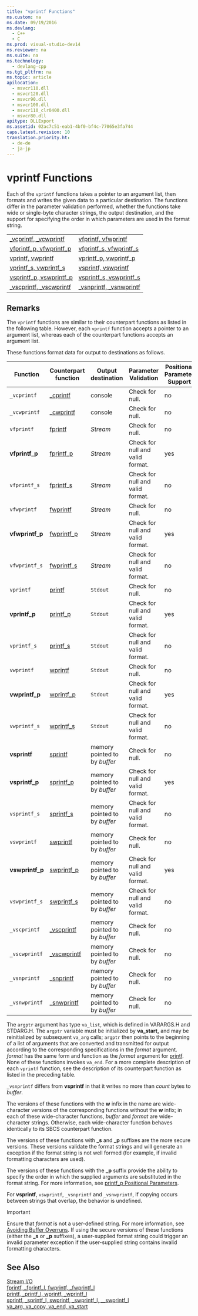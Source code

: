 ```yaml
---
title: "vprintf Functions"
ms.custom: na
ms.date: 09/19/2016
ms.devlang: 
  - C++
  - C
ms.prod: visual-studio-dev14
ms.reviewer: na
ms.suite: na
ms.technology: 
  - devlang-cpp
ms.tgt_pltfrm: na
ms.topic: article
apilocation: 
  - msvcr110.dll
  - msvcr120.dll
  - msvcr90.dll
  - msvcr100.dll
  - msvcr110_clr0400.dll
  - msvcr80.dll
apitype: DLLExport
ms.assetid: 02ac7c51-eab1-4bf0-bf4c-77065e3fa744
caps.latest.revision: 10
translation.priority.ht: 
  - de-de
  - ja-jp
---
```

# vprintf Functions
Each of the `vprintf` functions takes a pointer to an argument list, then formats and writes the given data to a particular destination. The functions differ in the parameter validation performed, whether the functions take wide or single-byte character strings, the output destination, and the support for specifying the order in which parameters are used in the format string.  
  
|||  
|-|-|  
|[_vcprintf, _vcwprintf](../vs140/_vcprintf--_vcprintf_l--_vcwprintf--_vcwprintf_l.md)|[vfprintf, vfwprintf](../vs140/vfprintf--_vfprintf_l--vfwprintf--_vfwprintf_l.md)|  
|[vfprintf_p, vfwprintf_p](../vs140/_vfprintf_p--_vfprintf_p_l--_vfwprintf_p--_vfwprintf_p_l.md)|[vfprintf_s, vfwprintf_s](../vs140/vfprintf_s--_vfprintf_s_l--vfwprintf_s--_vfwprintf_s_l.md)|  
|[vprintf, vwprintf](../vs140/vprintf--_vprintf_l--vwprintf--_vwprintf_l.md)|[vprintf_p, vwprintf_p](../vs140/_vprintf_p--_vprintf_p_l--_vwprintf_p--_vwprintf_p_l.md)|  
|[vprintf_s, vwprintf_s](../vs140/vprintf_s--_vprintf_s_l--vwprintf_s--_vwprintf_s_l.md)|[vsprintf, vswprintf](../vs140/vsprintf--_vsprintf_l--vswprintf--_vswprintf_l--__vswprintf_l.md)|  
|[vsprintf_p, vswprintf_p](../vs140/_vsprintf_p--_vsprintf_p_l--_vswprintf_p--_vswprintf_p_l.md)|[vsprintf_s, vswprintf_s](../vs140/vsprintf_s--_vsprintf_s_l--vswprintf_s--_vswprintf_s_l.md)|  
|[_vscprintf, _vscwprintf](../vs140/_vscprintf--_vscprintf_l--_vscwprintf--_vscwprintf_l.md)|[_vsnprintf, _vsnwprintf](../vs140/vsnprintf--_vsnprintf--_vsnprintf_l--_vsnwprintf--_vsnwprintf_l.md)|  
  
## Remarks  
 The `vprintf` functions are similar to their counterpart functions as listed in the following table. However, each `vprintf` function accepts a pointer to an argument list, whereas each of the counterpart functions accepts an argument list.  
  
 These functions format data for output to destinations as follows.  
  
|Function|Counterpart function|Output destination|Parameter Validation|Positional Parameter Support|  
|--------------|--------------------------|------------------------|--------------------------|----------------------------------|  
|`_vcprintf`|[_cprintf](../vs140/_cprintf--_cprintf_l--_cwprintf--_cwprintf_l.md)|console|Check for null.|no|  
|`_vcwprintf`|[_cwprintf](../vs140/_cprintf--_cprintf_l--_cwprintf--_cwprintf_l.md)|console|Check for null.|no|  
|`vfprintf`|[fprintf](../vs140/fprintf--_fprintf_l--fwprintf--_fwprintf_l.md)|*Stream*|Check for null.|no|  
|**vfprintf_p**|[fprintf_p](../vs140/_fprintf_p--_fprintf_p_l--_fwprintf_p--_fwprintf_p_l.md)|*Stream*|Check for null and valid format.|yes|  
|`vfprintf_s`|[fprintf_s](../vs140/fprintf_s--_fprintf_s_l--fwprintf_s--_fwprintf_s_l.md)|*Stream*|Check for null and valid format.|no|  
|`vfwprintf`|[fwprintf](../vs140/fprintf--_fprintf_l--fwprintf--_fwprintf_l.md)|*Stream*|Check for null.|no|  
|**vfwprintf_p**|[fwprintf_p](../vs140/_fprintf_p--_fprintf_p_l--_fwprintf_p--_fwprintf_p_l.md)|*Stream*|Check for null and valid format.|yes|  
|`vfwprintf_s`|[fwprintf_s](../vs140/fprintf_s--_fprintf_s_l--fwprintf_s--_fwprintf_s_l.md)|*Stream*|Check for null and valid format.|no|  
|`vprintf`|[printf](../vs140/printf--_printf_l--wprintf--_wprintf_l.md)|`Stdout`|Check for null.|no|  
|**vprintf_p**|[printf_p](../vs140/_printf_p--_printf_p_l--_wprintf_p--_wprintf_p_l.md)|`Stdout`|Check for null and valid format.|yes|  
|`vprintf_s`|[printf_s](../vs140/printf_s--_printf_s_l--wprintf_s--_wprintf_s_l.md)|`Stdout`|Check for null and valid format.|no|  
|`vwprintf`|[wprintf](../vs140/printf--_printf_l--wprintf--_wprintf_l.md)|`Stdout`|Check for null.|no|  
|**vwprintf_p**|[wprintf_p](../vs140/_printf_p--_printf_p_l--_wprintf_p--_wprintf_p_l.md)|`Stdout`|Check for null and valid format.|yes|  
|`vwprintf_s`|[wprintf_s](../vs140/printf_s--_printf_s_l--wprintf_s--_wprintf_s_l.md)|`Stdout`|Check for null and valid format.|no|  
|**vsprintf**|[sprintf](../vs140/sprintf--_sprintf_l--swprintf--_swprintf_l--__swprintf_l.md)|memory pointed to by *buffer*|Check for null.|no|  
|**vsprintf_p**|[sprintf_p](../vs140/_sprintf_p--_sprintf_p_l--_swprintf_p--_swprintf_p_l.md)|memory pointed to by *buffer*|Check for null and valid format.|yes|  
|`vsprintf_s`|[sprintf_s](../vs140/sprintf_s--_sprintf_s_l--swprintf_s--_swprintf_s_l.md)|memory pointed to by *buffer*|Check for null and valid format.|no|  
|`vswprintf`|[swprintf](../vs140/sprintf--_sprintf_l--swprintf--_swprintf_l--__swprintf_l.md)|memory pointed to by *buffer*|Check for null.|no|  
|**vswprintf_p**|[swprintf_p](../vs140/_sprintf_p--_sprintf_p_l--_swprintf_p--_swprintf_p_l.md)|memory pointed to by *buffer*|Check for null and valid format.|yes|  
|`vswprintf_s`|[swprintf_s](../vs140/sprintf_s--_sprintf_s_l--swprintf_s--_swprintf_s_l.md)|memory pointed to by *buffer*|Check for null and valid format.|no|  
|`_vscprintf`|[_vscprintf](../vs140/_vscprintf--_vscprintf_l--_vscwprintf--_vscwprintf_l.md)|memory pointed to by *buffer*|Check for null.|no|  
|`_vscwprintf`|[_vscwprintf](../vs140/_vscprintf--_vscprintf_l--_vscwprintf--_vscwprintf_l.md)|memory pointed to by *buffer*|Check for null.|no|  
|`_vsnprintf`|[_snprintf](../vs140/snprintf--_snprintf--_snprintf_l--_snwprintf--_snwprintf_l.md)|memory pointed to by *buffer*|Check for null.|no|  
|`_vsnwprintf`|[_snwprintf](../vs140/snprintf--_snprintf--_snprintf_l--_snwprintf--_snwprintf_l.md)|memory pointed to by *buffer*|Check for null.|no|  
  
 The `argptr` argument has type `va_list`, which is defined in VARARGS.H and STDARG.H. The `argptr` variable must be initialized by **va_start,** and may be reinitialized by subsequent `va_arg` calls; `argptr` then points to the beginning of a list of arguments that are converted and transmitted for output according to the corresponding specifications in the *format* argument. *format* has the same form and function as the *format* argument for [printf](../vs140/printf--_printf_l--wprintf--_wprintf_l.md). None of these functions invokes `va_end`. For a more complete description of each `vprintf` function, see the description of its counterpart function as listed in the preceding table.  
  
 `_vsnprintf` differs from **vsprintf** in that it writes no more than *count* bytes to *buffer*.  
  
 The versions of these functions with the **w** infix in the name are wide-character versions of the corresponding functions without the **w** infix; in each of these wide-character functions, *buffer* and *format* are wide-character strings. Otherwise, each wide-character function behaves identically to its SBCS counterpart function.  
  
 The versions of these functions with **_s** and **_p** suffixes are the more secure versions. These versions validate the format strings and will generate an exception if the format string is not well formed (for example, if invalid formatting characters are used).  
  
 The versions of these functions with the **_p** suffix provide the ability to specify the order in which the supplied arguments are substituted in the format string. For more information, see [printf_p Positional Parameters](../vs140/printf_p-Positional-Parameters.md).  
  
 For **vsprintf**, `vswprintf`, `_vsnprintf` and `_vsnwprintf`, if copying occurs between strings that overlap, the behavior is undefined.  
  
> [!IMPORTANT]
>  Ensure that *format* is not a user-defined string. For more information, see [Avoiding Buffer Overruns](http://msdn.microsoft.com/library/windows/desktop/ms717795). If using the secure versions of these functions (either the **_s** or **_p** suffixes), a user-supplied format string could trigger an invalid parameter exception if the user-supplied string contains invalid formatting characters.  
  
## See Also  
 [Stream I/O](../vs140/Stream-I-O.md)   
 [fprintf, _fprintf_l, fwprintf, _fwprintf_l](../vs140/fprintf--_fprintf_l--fwprintf--_fwprintf_l.md)   
 [printf, _printf_l, wprintf, _wprintf_l](../vs140/printf--_printf_l--wprintf--_wprintf_l.md)   
 [sprintf, _sprintf_l, swprintf, _swprintf_l, \__swprintf_l](../vs140/sprintf--_sprintf_l--swprintf--_swprintf_l--__swprintf_l.md)   
 [va_arg, va_copy, va_end, va_start](../vs140/va_arg--va_copy--va_end--va_start.md)